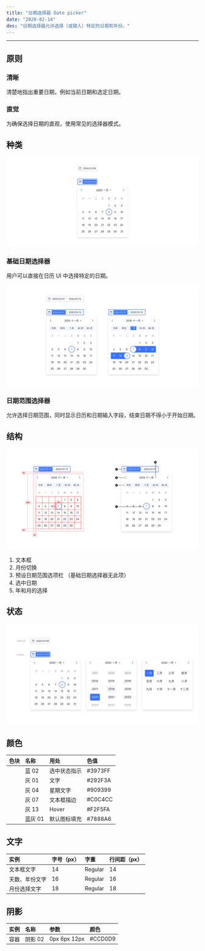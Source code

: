 ```yaml
---
title: "日期选择器 Date picker"
date: "2020-02-14"
des: "日期选择器允许选择（或键入）特定的日期和年份。"
---
```


---

## 原则

### 清晰

清楚地指出重要日期，例如当前日期和选定日期。

### 直觉

为确保选择日期的直观，使用常见的选择器模式。

## 种类

![date-picker-1](./date-picker-1.jpg)

### 基础日期选择器

用户可以直接在日历 UI 中选择特定的日期。

![date-picker-2](./date-picker-2.jpg)

### 日期范围选择器

允许选择日期范围，同时显示日历和日期输入字段，结束日期不得小于开始日期。

## 结构

![date-picker-3](./date-picker-3.jpg)

1. 文本框
2. 月份切换
3. 预设日期范围选项栏 （基础日期选择器无此项）
4. 选中日期
5. 年和月的选择

## 状态

![date-picker-4](./date-picker-4.jpg)

## 颜色

| 色块                                                                | 名称    | 用处         | 色值    |
| :------------------------------------------------------------------ | :------ | :----------- | :------ |
| <span class="colorBlock" style="background-color: #3973FF;"></span> | 蓝 02   | 选中状态指示 | #3973FF |
| <span class="colorBlock" style="background-color: #292F3A;"></span> | 灰 01   | 文字         | #292F3A |
| <span class="colorBlock" style="background-color: #909399;"></span> | 灰 04   | 星期文字     | #909399 |
| <span class="colorBlock" style="background-color: #C0C4CC;"></span> | 灰 07   | 文本框描边   | #C0C4CC |
| <span class="colorBlock" style="background-color: #F2F5FA;"></span> | 灰 13   | Hover        | #F2F5FA |
| <span class="colorBlock" style="background-color: #7888A6;"></span> | 蓝灰 01 | 默认图标填充 | #7888A6 |

## 文字

| 实例           | 字号（px） | 字重    | 行间距（px） |
| :------------- | :--------- | :------ | :----------- |
| 文本框文字     | 14         | Regular | 14           |
| 天数、年份文字 | 16         | Regular | 16           |
| 月份选择文字   | 18         | Regular | 18           |

## 阴影

| 实例 | 名称    | 参数         | 颜色    |
| :--- | :------ | :----------- | :------ |
| 容器 | 阴影 02 | 0px 6px 12px | #CCD0D9 |
